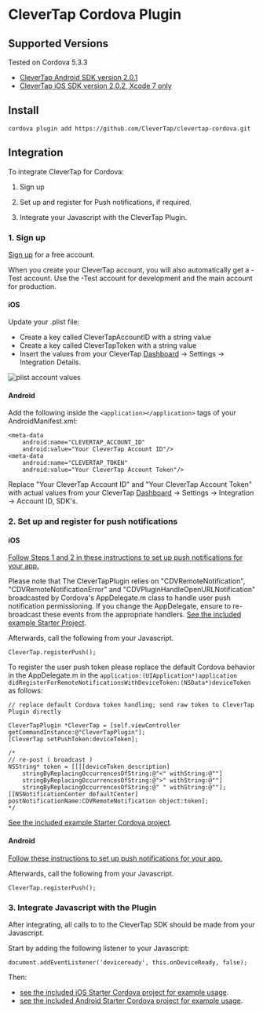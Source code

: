 CleverTap Cordova Plugin
========

## Supported Versions

Tested on Cordova 5.3.3

- [CleverTap Android SDK version 2.0.1](https://github.com/CleverTap/clevertap-android-sdk/releases/tag/2.0.1)
- [CleverTap iOS SDK version 2.0.2, Xcode 7 only](https://github.com/CleverTap/clevertap-ios-sdk/releases/tag/2.0.2)

## Install

```
cordova plugin add https://github.com/CleverTap/clevertap-cordova.git
```

## Integration

To integrate CleverTap for Cordova:

1. Sign up 

2. Set up and register for Push notifications, if required.

3. Integrate your Javascript with the CleverTap Plugin.

### 1. Sign up

[Sign up](http://www.clevertap.com/sign-up/) for a free account.  

When you create your CleverTap account, you will also automatically get a -Test account.  Use the -Test account for development and the main account for production.

#### iOS

Update your .plist file:

* Create a key called CleverTapAccountID with a string value
* Create a key called CleverTapToken with a string value
* Insert the values from your CleverTap [Dashboard](https://dashboard.clevertap.com) -> Settings -> Integration Details.


![plist account values](http://staging.support.wizrocket.com.s3-website-eu-west-1.amazonaws.com/images/integration/plist-account.png)

#### Android

Add the following inside the `<application></application>` tags of your AndroidManifest.xml:  

    <meta-data  
        android:name="CLEVERTAP_ACCOUNT_ID"  
        android:value="Your CleverTap Account ID"/>  
    <meta-data  
        android:name="CLEVERTAP_TOKEN"  
        android:value="Your CleverTap Account Token"/>

Replace "Your CleverTap Account ID" and "Your CleverTap Account Token" with actual values from your CleverTap [Dashboard](https://dashboard.clevertap.com) -> Settings -> Integration -> Account ID, SDK's.

### 2. Set up and register for push notifications

#### iOS

[Follow Steps 1 and 2 in these instructions to set up push notifications for your app.](https://support.clevertap.com/messaging/push-notifications/#ios)

Please note that The CleverTapPlugin relies on "CDVRemoteNotification", "CDVRemoteNotificationError" and "CDVPluginHandleOpenURLNotification" broadcasted by Cordova's AppDelegate.m class to handle user push notification permissioning. If you change the AppDelegate, ensure to re-broadcast these events from the appropriate handlers. [See the included example Starter Project](https://github.com/CleverTap/clevertap-cordova/blob/master/Starter/platforms/ios/CleverTapStarter/Classes/AppDelegate.m).

Afterwards, call the following from your Javascript.

    CleverTap.registerPush();


To register the user push token please replace the default Cordova behavior in the AppDelegate.m in the `application:(UIApplication*)application didRegisterForRemoteNotificationsWithDeviceToken:(NSData*)deviceToken` as follows:

    // replace default Cordova token handling; send raw token to CleverTap Plugin directly
    
    CleverTapPlugin *CleverTap = [self.viewController getCommandInstance:@"CleverTapPlugin"];
    [CleverTap setPushToken:deviceToken];
    
    /*
    // re-post ( broadcast )
    NSString* token = [[[[deviceToken description]
        stringByReplacingOccurrencesOfString:@"<" withString:@""]
        stringByReplacingOccurrencesOfString:@">" withString:@""]
        stringByReplacingOccurrencesOfString:@" " withString:@""];
    [[NSNotificationCenter defaultCenter] postNotificationName:CDVRemoteNotification object:token];
    */
    

[See the included example Starter Cordova project](https://github.com/CleverTap/clevertap-cordova/blob/master/Starter/platforms/ios/CleverTapStarter/Classes/AppDelegate.m).


#### Android

[Follow these instructions to set up push notifications for your app.](https://support.clevertap.com/messaging/push-notifications/#android)

Afterwards, call the following from your Javascript.

    CleverTap.registerPush();


### 3. Integrate Javascript with the Plugin

After integrating, all calls to to the CleverTap SDK should be made from your Javascript.

Start by adding the following listener to your Javascript:

    document.addEventListener('deviceready', this.onDeviceReady, false);

Then:  
- [see the included iOS Starter Cordova project for example usage](https://github.com/CleverTap/clevertap-cordova/blob/master/Starter/platforms/ios/www/js/index.js).
- [see the included Android Starter Cordova project for example usage](https://github.com/CleverTap/clevertap-cordova/blob/master/Starter/platforms/android/assets/www/js/index.js).


